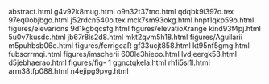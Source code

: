 abstract.html
g4v92k8mug.html
o9n32t37tno.html
qdqbk9i397o.tex
97eq0objbgo.html
j52rdcn540o.tex
mck7sm93okg.html
hnpt1qkp59o.html
figures/elevarions
9d1kgbqcsfg.html
figures/elevatioXrange
kind93f4pj.html
5u0v7kusdc.html
jb67r8is2d8.html
mkt2qvm5h18.html
figures/Aguilarii
m5puhbsb06o.html
figures/ferrigeaR
gf33ucjt858.html
kt95nf5gmg.html
fubscrrmqi.html
figures/imscherii
600le3hieoo.html
lvdjeergk58.html
d5jebhaerao.html
figures/fig- 1
ggnctqkela.html
rh1i5sl1l.html
arm38tfp088.html
n4ejipg9pvg.html